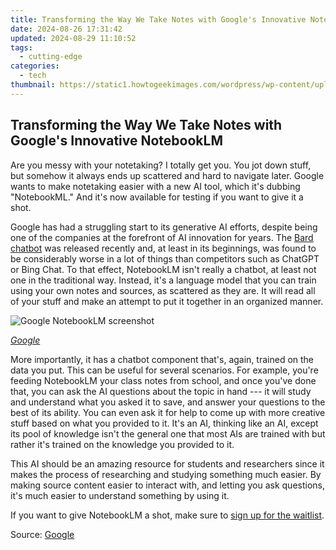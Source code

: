 ```yaml
---
title: Transforming the Way We Take Notes with Google's Innovative NotebookLM
date: 2024-08-26 17:31:42
updated: 2024-08-29 11:10:52
tags:
  - cutting-edge
categories:
  - tech
thumbnail: https://static1.howtogeekimages.com/wordpress/wp-content/uploads/2023/05/52848090604_806f80c1e9_o-1.jpg
---
```


## Transforming the Way We Take Notes with Google's Innovative NotebookLM

Are you messy with your notetaking? I totally get you. You jot down stuff, but somehow it always ends up scattered and hard to navigate later. Google wants to make notetaking easier with a new AI tool, which it's dubbing "NotebookML." And it's now available for testing if you want to give it a shot.

 Google has had a struggling start to its generative AI efforts, despite being one of the companies at the forefront of AI innovation for years. The [Bard chatbot](https://youtube-video-recordings.techidaily.com/in-2024-enhance-branding-the-ultimate-guide-to-custom-urls-for-youtube/) was released recently and, at least in its beginnings, was found to be considerably worse in a lot of things than competitors such as ChatGPT or Bing Chat. To that effect, NotebookLM isn't really a chatbot, at least not one in the traditional way. Instead, it's a language model that you can train using your own notes and sources, as scattered as they are. It will read all of your stuff and make an attempt to put it together in an organized manner.

![Google NotebookLM screenshot](https://static1.howtogeekimages.com/wordpress/wp-content/uploads/2023/07/DocumentGuide-Keyword-V2.width-1000.format-webp.png) 

_[Google](https://blog.google/technology/ai/notebooklm-google-ai/)_

 More importantly, it has a chatbot component that's, again, trained on the data you put. This can be useful for several scenarios. For example, you're feeding NotebookLM your class notes from school, and once you've done that, you can ask the AI questions about the topic in hand --- it will study and understand what you asked it to save, and answer your questions to the best of its ability. You can even ask it for help to come up with more creative stuff based on what you provided to it. It's an AI, thinking like an AI, except its pool of knowledge isn't the general one that most AIs are trained with but rather it's trained on the knowledge you provided to it.

 This AI should be an amazing resource for students and researchers since it makes the process of researching and studying something much easier. By making source content easier to interact with, and letting you ask questions, it's much easier to understand something by using it.

 If you want to give NotebookLM a shot, make sure to [sign up for the waitlist](https://notebooklm.google.com/signup).

 Source: [Google](https://blog.google/technology/ai/notebooklm-google-ai/)

<ins class="adsbygoogle"
     style="display:block"
     data-ad-format="autorelaxed"
     data-ad-client="ca-pub-7571918770474297"
     data-ad-slot="1223367746"></ins>



<ins class="adsbygoogle"
     style="display:block"
     data-ad-client="ca-pub-7571918770474297"
     data-ad-slot="8358498916"
     data-ad-format="auto"
     data-full-width-responsive="true"></ins>
